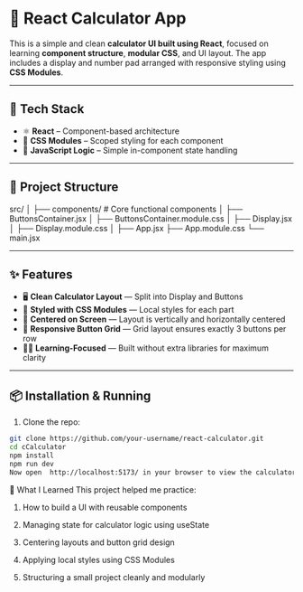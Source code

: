 # 🔢 React Calculator App

This is a simple and clean **calculator UI built using React**, focused on learning **component structure**, **modular CSS**, and UI layout. The app includes a display and number pad arranged with responsive styling using **CSS Modules**.

---

## 🚀 Tech Stack

- ⚛️ **React** – Component-based architecture
- 🎨 **CSS Modules** – Scoped styling for each component
- 🧠 **JavaScript Logic** – Simple in-component state handling

---

## 📁 Project Structure

src/
│
├── components/ # Core functional components
│ ├── ButtonsContainer.jsx 
│ ├── ButtonsContainer.module.css 
│ ├── Display.jsx
│ ├── Display.module.css 
│
├── App.jsx 
├── App.module.css
└── main.jsx


---

## ✨ Features

- 🖥 **Clean Calculator Layout** — Split into Display and Buttons
- 🎨 **Styled with CSS Modules** — Local styles for each part
- 🎯 **Centered on Screen** — Layout is vertically and horizontally centered
- 📱 **Responsive Button Grid** — Grid layout ensures exactly 3 buttons per row
- 👩‍🎓 **Learning-Focused** — Built without extra libraries for maximum clarity

---

## 📦 Installation & Running

1. Clone the repo:

```bash
git clone https://github.com/your-username/react-calculator.git
cd cCalculator
npm install
npm run dev
Now open  http://localhost:5173/ in your browser to view the calculator.
```

🧠 What I Learned
This project helped me practice:

1. How to build a UI with reusable components

2. Managing state for calculator logic using useState

3. Centering layouts and button grid design

4. Applying local styles using CSS Modules

5. Structuring a small project cleanly and modularly


